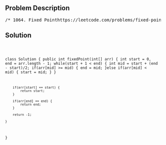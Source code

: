 <!--
<style>
  body { font-family: Arial, sans-serif; }
  .container { max-width: 100%; margin: 0 auto; padding: 10px; }
  .comment-block { max-width: 30%; background-color: #f9f9f9; padding: 10px; border-left: 5px solid #ccc; overflow-wrap: break-word; white-space: pre-wrap; }
  .code-block { background-color: #f4f4f4; padding: 10px; border: 1px solid #ddd; overflow-wrap: break-word; white-space: pre-wrap; }
</style>
-->

<div class='container'>
<h2>Problem Description</h2>
<div class='comment-block'>
<pre>
/* 1064. Fixed Pointhttps://leetcode.com/problems/fixed-point/Given an array of distinct integers arr, where arr is sorted in ascending order,return the smallest index i that satisfies arr[i] == i.If there is no such index, return -1.Example 1:Input: arr = [-10,-5,0,3,7]Output: 3Explanation: For the given array, arr[0] = -10, arr[1] = -5, arr[2] = 0, arr[3] = 3, thus the outputis 3.Example 2:Input: arr = [0,2,5,8,17]Output: 0Explanation: arr[0] = 0, thus the output is 0.Example 3:Input: arr = [-10,-5,3,4,7,9]Output: -1Explanation: There is no such i that arr[i] == i, thus the output is -1.*/</pre>
</div>

<h2>Solution</h2>
<div class='code-block'>
<pre><code class='language-java'>

class Solution {
    public int fixedPoint(int[] arr) {
        int start = 0, end = arr.length - 1;
        while(start + 1 < end) {
            int mid = start + (end - start)/2;
            if(arr[mid] >= mid) {
                end = mid;
            }else if(arr[mid] < mid) {
                start = mid;
            }
        }
        
        if(arr[start] == start) {
            return start;
        }
        
        if(arr[end] == end) {
            return end;
        }
        
        return -1;
        
    }
}</code></pre>
</div>
</div>
